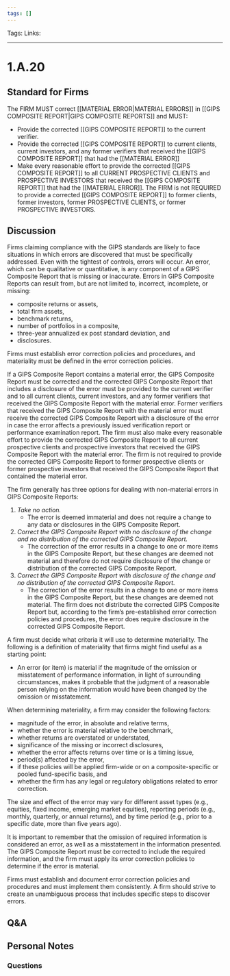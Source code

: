 ```yaml
---
tags: []
---
```

Tags:
Links: 
___
# 1.A.20
## Standard for Firms
The FIRM MUST correct [[MATERIAL ERROR|MATERIAL ERRORS]] in [[GIPS COMPOSITE REPORT|GIPS COMPOSITE REPORTS]] and MUST:
- Provide the corrected [[GIPS COMPOSITE REPORT]] to the current verifier.
- Provide the corrected [[GIPS COMPOSITE REPORT]] to current clients, current investors, and any former verifiers that received the [[GIPS COMPOSITE REPORT]] that had the [[MATERIAL ERROR]]
- Make every reasonable effort to provide the corrected [[GIPS COMPOSITE REPORT]] to all CURRENT PROSPECTIVE CLIENTS and PROSPECTIVE INVESTORS that received the [[GIPS COMPOSITE REPORT]] that had the [[MATERIAL ERROR]]. The FIRM is not REQUIRED to provide a corrected [[GIPS COMPOSITE REPORT]] to former clients, former investors, former PROSPECTIVE CLIENTS, or former PROSPECTIVE INVESTORS.
## Discussion
Firms claiming compliance with the GIPS standards are likely to face situations in which errors are discovered that must be specifically addressed. Even with the tightest of controls, errors will occur. An error, which can be qualitative or quantitative, is any component of a GIPS Composite Report that is missing or inaccurate. Errors in GIPS Composite Reports can result from, but are not limited to, incorrect, incomplete, or missing:
- composite returns or assets,
- total firm assets,
- benchmark returns,
- number of portfolios in a composite,
- three-year annualized ex post standard deviation, and
- disclosures.

Firms must establish error correction policies and procedures, and materiality must be defined in the error correction policies.

If a GIPS Composite Report contains a material error, the GIPS Composite Report must be corrected and the corrected GIPS Composite Report that includes a disclosure of the error must be provided to the current verifier and to all current clients, current investors, and any former verifiers that received the GIPS Composite Report with the material error. Former verifiers that received the GIPS Composite Report with the material error must receive the corrected GIPS Composite Report with a disclosure of the error in case the error affects a previously issued verification report or performance examination report. The firm must also make every reasonable effort to provide the corrected GIPS Composite Report to all current prospective clients and prospective investors that received the GIPS Composite Report with the material error. The firm is not required to provide the corrected GIPS Composite Report to former prospective clients or former prospective investors that received the GIPS Composite Report that contained the material error.

The firm generally has three options for dealing with non-material errors in GIPS Composite Reports:
1. _Take no action._  
    - The error is deemed immaterial and does not require a change to any data or disclosures in the GIPS Composite Report.
2. _Correct the GIPS Composite Report with no disclosure of the change and no distribution of the corrected GIPS Composite Report._  
    - The correction of the error results in a change to one or more items in the GIPS Composite Report, but these changes are deemed not material and therefore do not require disclosure of the change or distribution of the corrected GIPS Composite Report.
3. _Correct the GIPS Composite Report with disclosure of the change and no distribution of the corrected GIPS Composite Report._  
    - The correction of the error results in a change to one or more items in the GIPS Composite Report, but these changes are deemed not material. The firm does not distribute the corrected GIPS Composite Report but, according to the firm’s pre-established error correction policies and procedures, the error does require disclosure in the corrected GIPS Composite Report.

A firm must decide what criteria it will use to determine materiality. The following is a definition of materiality that firms might find useful as a starting point:
- An error (or item) is material if the magnitude of the omission or misstatement of performance information, in light of surrounding circumstances, makes it probable that the judgment of a reasonable person relying on the information would have been changed by the omission or misstatement.

When determining materiality, a firm may consider the following factors:
- magnitude of the error, in absolute and relative terms,
- whether the error is material relative to the benchmark,
- whether returns are overstated or understated,
- significance of the missing or incorrect disclosures,
- whether the error affects returns over time or is a timing issue,
- period(s) affected by the error,
- if these policies will be applied firm-wide or on a composite-specific or pooled fund-specific basis, and
- whether the firm has any legal or regulatory obligations related to error correction.

The size and effect of the error may vary for different asset types (e.g., equities, fixed income, emerging market equities), reporting periods (e.g., monthly, quarterly, or annual returns), and by time period (e.g., prior to a specific date, more than five years ago).

It is important to remember that the omission of required information is considered an error, as well as a misstatement in the information presented. The GIPS Composite Report must be corrected to include the required information, and the firm must apply its error correction policies to determine if the error is material.

Firms must establish and document error correction policies and procedures and must implement them consistently. A firm should strive to create an unambiguous process that includes specific steps to discover errors.
## Q&A

## Personal Notes

### Questions
